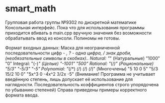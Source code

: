 # smart_math
Групповая работа группы №9302 по дискретной математике
Консольная интерфейс. Пока что для использования программы приходится вбивать в main.cpp вручную 
значения без возможности обрабатывать ввод из консоли. Полиномы не готовы. 

Формат входных данных:
Маска для неограниченной последовательности цифр - *, ? - одна цифра, / знак дроби, (необязательные символы в скобках)..
Natural: "*" (Натуральные)  "1000" "0"
Integral: "(-)*" (Целые)    "-1001" "500"
Rational: "*(/*)" (Рациональные) "5/3" "-5/3" "-5" 
Polynomial: "*(/*) *(/*) *(/*) *(/*)" (Многочлены) "5 10 0 5" "5/3 15/2 10 0" "5x^3 0 -4x^2 3/2x -5"
(Внимание! Программа не учитывает введённую степень, лишь допускает её использование для наглядности.
Последовательность коэффициентов строго упорядочена по убыванию степеней)
Справа приведены примеры корректного формата ввода. 
